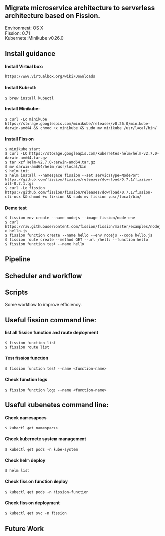 ## Migrate microservice architecture to serverless architecture based on Fission.
Environment: OS X <br>
Fission: 0.7.1 <br>
Kubernete: Minikube v0.26.0 <br>

## Install guidance
#### Install Virtual box:
    https://www.virtualbox.org/wiki/Downloads

#### Install Kubectl:
```
$ brew install kubectl
```

#### Install Minikube:
```
$ curl -Lo minikube https://storage.googleapis.com/minikube/releases/v0.26.0/minikube-darwin-amd64 && chmod +x minikube && sudo mv minikube /usr/local/bin/
```

#### Install Fission
```
$ minikube start
$ curl -LO https://storage.googleapis.com/kubernetes-helm/helm-v2.7.0-darwin-amd64.tar.gz
$ tar xzf helm-v2.7.0-darwin-amd64.tar.gz
$ mv darwin-amd64/helm /usr/local/bin
$ helm init
$ helm install --namespace fission --set serviceType=NodePort https://github.com/fission/fission/releases/download/0.7.1/fission-all-0.7.1.tgz
$ curl -Lo fission https://github.com/fission/fission/releases/download/0.7.1/fission-cli-osx && chmod +x fission && sudo mv fission /usr/local/bin/
```

#### Demo test 
```
$ fission env create --name nodejs --image fission/node-env
$ curl https://raw.githubusercontent.com/fission/fission/master/examples/nodejs/hello.js > hello.js
$ fission function create --name hello --env nodejs --code hello.js
$ fission route create --method GET --url /hello --function hello
$ fission function test --name hello
```

## Pipeline 

## Scheduler and workflow 

## Scripts
Some workflow to improve efficiency. 

## Useful fission command line:
#### list all fission function and route deployment
```
$ fission function list
$ fission route list
```

#### Test fission function 
```
$ fission function test --name <function-name>
```

#### Check function logs
```
$ fission function logs --name <function-name>
```

## Useful kubenetes command line:
#### Check namesapces
```
$ kubectl get namespaces
```

#### Chcek kubernete system management
```
$ kubectl get pods -n kube-system
```

#### Check helm deploy
```
$ helm list
```

#### Check fission function deploy
```
$ kubectl get pods -n fission-function
``` 

#### Check fission deployment
```
$ kubectl get svc -n fission
```


## Future Work